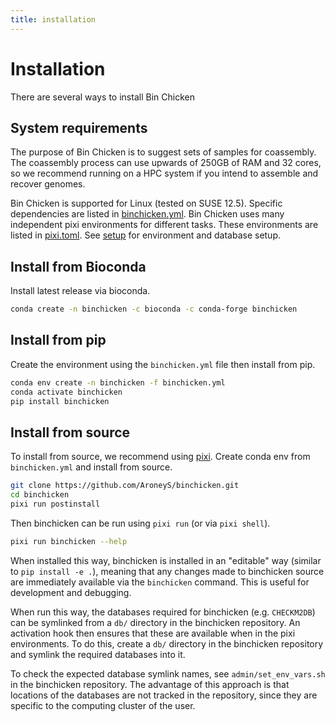 ```yaml
---
title: installation
---
```


Installation
========

There are several ways to install Bin Chicken

## System requirements

The purpose of Bin Chicken is to suggest sets of samples for coassembly.
The coassembly process can use upwards of 250GB of RAM and 32 cores, so we recommend running on a HPC system if you intend to assemble and recover genomes.

Bin Chicken is supported for Linux (tested on SUSE 12.5). Specific dependencies are listed in [binchicken.yml](https://github.com/AroneyS/binchicken/blob/master/binchicken.yml).
Bin Chicken uses many independent pixi environments for different tasks. These environments are listed in [pixi.toml](https://github.com/AroneyS/binchicken/blob/master/binchicken/pixi.toml).
See [setup](/setup) for environment and database setup.

## Install from Bioconda

Install latest release via bioconda.

```bash
conda create -n binchicken -c bioconda -c conda-forge binchicken
```

## Install from pip

Create the environment using the `binchicken.yml` file then install from pip.

```bash
conda env create -n binchicken -f binchicken.yml
conda activate binchicken
pip install binchicken
```

## Install from source

To install from source, we recommend using [pixi](https://pixi.sh/).
Create conda env from `binchicken.yml` and install from source.

```bash
git clone https://github.com/AroneyS/binchicken.git
cd binchicken
pixi run postinstall
```

Then binchicken can be run using `pixi run` (or via `pixi shell`).

```bash
pixi run binchicken --help
```

When installed this way, binchicken is installed in an "editable" way (similar to `pip install -e .`),
meaning that any changes made to binchicken source are immediately available via the `binchicken` command.
This is useful for development and debugging.

When run this way, the databases required for binchicken (e.g. `CHECKM2DB`) can be symlinked from a `db/` directory in the binchicken repository.
An activation hook then ensures that these are available when in the pixi environments.
To do this, create a `db/` directory in the binchicken repository and symlink the required databases into it.

To check the expected database symlink names, see `admin/set_env_vars.sh` in the binchicken repository.
The advantage of this approach is that locations of the databases are not tracked in the repository, since they are specific to the computing cluster of the user.
